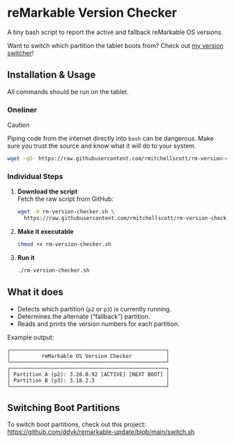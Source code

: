 # reMarkable Version Checker

A tiny bash script to report the active and fallback reMarkable OS versions.

Want to switch which partition the tablet boots from? Check out [my version switcher](https://github.com/rmitchellscott/rm-version-switcher)!

## Installation & Usage
All commands should be run on the tablet.

### Oneliner 
> [!CAUTION]
> Piping code from the internet directly into `bash` can be dangerous. Make sure you trust the source and know what it will do to your system.

   ```bash
   wget -qO- https://raw.githubusercontent.com/rmitchellscott/rm-version-checker/main/rm-version-checker.sh | bash
   ```
### Individual Steps
1. **Download the script**  
   Fetch the raw script from GitHub:

   ```bash
   wget -O rm-version-checker.sh \
     https://raw.githubusercontent.com/rmitchellscott/rm-version-checker/main/rm-version-checker.sh
   ```

2. **Make it executable**

   ```bash
   chmod +x rm-version-checker.sh
   ```

3. **Run it**  

   ```bash
   ./rm-version-checker.sh
   ```


## What it does

- Detects which partition (`p2` or `p3`) is currently running.  
- Determines the alternate (“fallback”) partition.  
- Reads and prints the version numbers for each partition.

Example output:

```text
┌──────────────────────────────────────────────────┐
│          reMarkable OS Version Checker           │
└──────────────────────────────────────────────────┘
┌──────────────────────────────────────────────────┐
│ Partition A (p2): 3.20.0.92 [ACTIVE] [NEXT BOOT] │
│ Partition B (p3): 3.18.2.3                       │
└──────────────────────────────────────────────────┘
```

## Switching Boot Partitions
To switch boot partitions, check out this project: https://github.com/ddvk/remarkable-update/blob/main/switch.sh
